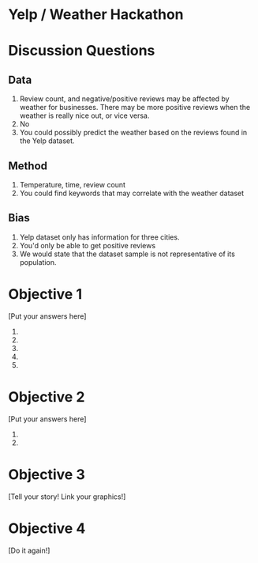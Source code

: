# Yelp / Weather Hackathon

# Discussion Questions

## Data

1. Review count, and negative/positive reviews may be affected by weather for businesses. There may be more positive reviews when the weather is really nice out, or vice versa.
2. No
3. You could possibly predict the weather based on the reviews found in the Yelp dataset.

## Method

1. Temperature, time, review count
2. You could find keywords that may correlate with the weather dataset

## Bias

1. Yelp dataset only has information for three cities.
2. You'd only be able to get positive reviews
3. We would state that the dataset sample is not representative of its population.

# Objective 1
[Put your answers here]

1.
2.
3.
4.
5.

# Objective 2
[Put your answers here]

1.
2.


# Objective 3

[Tell your story!  Link your graphics!]

# Objective 4

[Do it again!]


